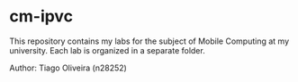 # cm-ipvc

This repository contains my labs for the subject of Mobile Computing at my university. Each lab is organized in a separate folder.

Author: Tiago Oliveira (n28252)

